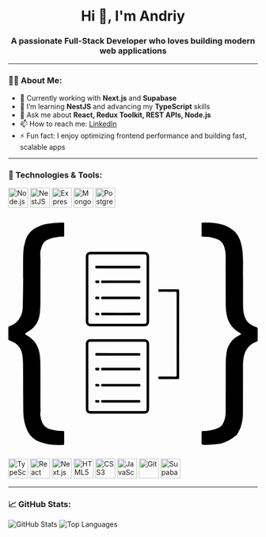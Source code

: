 <h1 align="center">Hi 👋, I'm Andriy</h1>
<h3 align="center">A passionate Full-Stack Developer who loves building modern web applications</h3>

---

### 👨‍💻 About Me:

- 🔭 Currently working with **Next.js** and **Supabase**
- 🌱 I’m learning **NestJS** and advancing my **TypeScript** skills
- 💬 Ask me about **React, Redux Toolkit, REST APIs, Node.js**
- 📫 How to reach me: [LinkedIn](https://www.linkedin.com/in/andrii-krainyk/)
- ⚡ Fun fact: I enjoy optimizing frontend performance and building fast, scalable apps

---

### 🚀 Technologies & Tools:

<p align="left">
  <img src="https://cdn.jsdelivr.net/gh/devicons/devicon/icons/nodejs/nodejs-original.svg" alt="Node.js" width="40" height="40"/>
  <img src="https://nestjs.com/img/logo-small.svg" alt="NestJS" width="40" height="40"/>
  <img src="https://cdn.jsdelivr.net/gh/devicons/devicon/icons/express/express-original.svg" alt="Express" width="40" height="40"/>
  <img src="https://cdn.jsdelivr.net/gh/devicons/devicon/icons/mongodb/mongodb-original.svg" alt="MongoDB" width="40" height="40"/>
  <img src="https://cdn.jsdelivr.net/gh/devicons/devicon/icons/postgresql/postgresql-original.svg" alt="PostgreSQL" width="40" height="40"/>
  <svg role="img" viewBox="0 0 24 24" xmlns="http://www.w3.org/2000/svg"><title>TypeORM</title><path d="M22.593 6.863c0 .9-.008 1.742.004 2.583.006.355.07.708.21 1.038.133.306.35.544.652.692.153.075.314.131.47.204a.134.13 0 0 1 .066.099q.008.58 0 1.16c0 .039-.052.097-.093.11a1.818 1.82 0 0 0-1.178 1.22c-.125.387-.137.785-.137 1.187q.002 2.24-.006 4.48c0 .466-.07.926-.225 1.363-.087.241-.226.463-.347.69-.016.031-.05.052-.08.073-.185.137-.365.287-.56.407-.169.103-.354.177-.535.255-.114.048-.236.082-.352.121q-.025.01-.05.014c-.23.028-.46.062-.689.083q-.418.033-.834.052c-.061.003-.123-.02-.183-.026-.104-.01-.13-.07-.128-.168a31.962 32 0 0 0 0-1.017c0-.104.027-.15.139-.141.117.007.24.012.354-.004q.332-.047.655-.125a2.996 3 0 0 0 .44-.153.94.94 0 0 0 .456-.409c.125-.208.185-.437.236-.676.057-.263.036-.52.04-.78.007-1.485 0-2.97.008-4.456q.003-.47.078-.935a2.148 2.15 0 0 1 1.09-1.585l.25-.143c.061-.037.054-.107-.016-.144a2.797 2.8 0 0 1-.815-.646 2.097 2.1 0 0 1-.39-.711c-.18-.551-.205-1.12-.202-1.694.002-1.446-.01-2.892 0-4.337a2.996 3 0 0 0-.072-.666c-.08-.37-.24-.712-.59-.909a2.298 2.3 0 0 0-.467-.177 2.996 3 0 0 0-.503-.11 3.995 4 0 0 0-.54-.025c-.113.001-.153-.03-.15-.147.006-.364.003-.728.001-1.092 0-.089.03-.122.117-.119.196.005.39-.007.584.004.272.016.545.035.815.073a3.096 3.1 0 0 1 1.598.714c.252.215.408.479.534.772.15.346.226.71.275 1.082.13.99.03 1.986.072 2.918ZM1.421 6.715c0-.581-.006-1.163.002-1.745.006-.382.009-.77.049-1.149.027-.263.11-.52.18-.778a1.798 1.8 0 0 1 .366-.723 2.466 2.4 0 0 1 .508-.449c.194-.127.416-.208.629-.305.17-.076.348-.108.53-.141A8.29 8.3 0 0 1 5.258 1.3c.09 0 .122.027.12.117q-.004.558 0 1.118c0 .091-.028.126-.123.122a1.598 1.6 0 0 0-.321.003 7.99 8 0 0 0-.704.127c-.15.035-.291.094-.434.148a.94.94 0 0 0-.46.406c-.123.208-.183.44-.238.68-.067.3.008.588.002.882-.02 1.329-.006 2.658-.01 3.99a9.988 10 0 0 1-.051 1.098c-.08.724-.385 1.328-1.024 1.727q-.173.103-.345.209c-.023.014-.051.049-.047.068a.14.14 0 0 0 .058.084 2.897 2.9 0 0 1 .843.678c.19.23.311.494.4.78.15.496.159 1.006.164 1.516.008 1.298.002 2.597.003 3.896 0 .144.015.288.013.431 0 .072-.025.143-.027.215q-.004.126.005.253c.003.052.02.104.029.156.043.301.137.583.336.817.131.153.303.252.494.321.201.072.41.1.616.149.246.058.485.044.73.054.065.003.09.03.09.093 0 .392.002.784-.005 1.176 0 .029-.053.081-.082.081-.252.005-.503.01-.754-.002a4.994 5 0 0 1-.678-.069c-.234-.044-.46-.122-.69-.186a2.148 2.15 0 0 1-.955-.572 1.898 1.9 0 0 1-.376-.54 4.195 4.2 0 0 1-.292-.87 4.994 5 0 0 1-.103-.964c-.015-1.423-.013-2.846-.023-4.268-.002-.322-.004-.645-.039-.964-.04-.36-.12-.712-.342-1.013a1.498 1.5 0 0 0-.624-.487c-.11-.048-.226-.083-.334-.137-.037-.02-.077-.075-.077-.115q-.006-.56-.003-1.118c0-.1.088-.118.155-.141.372-.13.676-.348.891-.684a2.048 2.05 0 0 0 .344-1.087c.022-.92.03-1.841.044-2.76h-.016Zm6.035.98v-3.11c0-.295.175-.472.472-.472h5.152c.296 0 .473.177.473.472v6.2c0 .32-.17.49-.488.49-1.708 0-3.412-.002-5.12.004-.287 0-.494-.197-.49-.493.006-1.03.002-2.06.002-3.091m.245.002v3.091c0 .208.035.242.24.242h5.119c.214 0 .246-.03.246-.244V4.603c0-.213-.033-.245-.244-.245H7.945c-.21 0-.242.033-.242.247zm-.245 8.39v-3.1c0-.298.173-.474.471-.474h5.152c.3 0 .473.177.473.48v6.184q0 .499-.496.499h-5.11c-.32 0-.488-.17-.488-.489zm.245.006v3.109c0 .189.039.228.227.228h5.142c.202 0 .236-.035.236-.239v-6.197c0-.197-.038-.234-.233-.234H7.941c-.205 0-.24.035-.24.243zm8.741-4.058q-.002 2.09.002 4.184c0 .11-.03.143-.14.142a96.883 97 0 0 0-1.752 0c-.104 0-.12-.04-.12-.13 0-.093.03-.12.12-.12.5.004 1 0 1.499.004.108 0 .148-.031.148-.145q-.003-3.934 0-7.868c0-.112-.036-.147-.147-.146-.5.005-.999 0-1.498.004-.1 0-.123-.034-.123-.128 0-.09.024-.122.119-.121q.888.005 1.776 0c.096 0 .117.033.117.122q-.002 2.101 0 4.202m-5.9-6.336q-1.024 0-2.047-.002c-.04 0-.109-.01-.113-.028-.012-.061-.004-.127 0-.191 0-.01.031-.02.052-.023q.04-.004.082-.002h4.046c.133 0 .194.088.137.208-.01.024-.066.036-.1.036q-.846.002-1.691.001zm.273 1.413c-.585 0-1.17-.004-1.758.003-.13 0-.118-.068-.123-.153-.007-.102.055-.097.123-.097h3.526c.068 0 .13-.004.123.097-.005.086.006.154-.123.153-.59-.008-1.178-.003-1.766-.003Zm.005 1.307c.59 0 1.178.002 1.767-.002.103 0 .118.041.12.13 0 .093-.03.12-.12.12a737.113 738 0 0 0-3.536 0c-.092 0-.121-.029-.12-.121 0-.09.02-.13.121-.13q.886.005 1.768.003m-.009 1.797c-.585 0-1.173-.002-1.759.002-.093 0-.12-.03-.12-.122 0-.093.023-.128.123-.126q1.764.006 3.528 0c.098 0 .123.03.123.125.002.1-.03.124-.127.123q-.884-.003-1.768-.002M8.564 8.664H8.53c-.16 0-.202-.034-.147-.187.045-.129.185-.035.28-.055.027-.004.087.033.092.06.03.172.017.181-.19.181Zm.003-1.799h.034c.166 0 .206.031.148.19-.047.13-.187.034-.284.052-.023.006-.08-.038-.084-.064-.024-.177-.02-.177.185-.177Zm.002 3.351h-.051q-.206.001-.138-.2c.006-.02.038-.04.06-.042.06-.006.118-.002.176-.002.133 0 .19.086.135.208-.006.018-.041.03-.066.034-.038.006-.078.002-.117.002Zm1.973 3.638q1.025.001 2.047-.002c.092 0 .12.027.12.12 0 .09-.017.13-.119.128a878.942 880 0 0 0-4.093 0c-.096 0-.126-.027-.126-.124s.03-.125.125-.125q1.025.004 2.046.003m.272 1.658c-.585 0-1.171-.004-1.758.003-.134 0-.113-.076-.119-.156-.007-.097.051-.094.12-.094h3.533c.075 0 .126.005.12.103-.007.081.006.15-.12.148-.592-.006-1.184-.002-1.776-.002Zm0 1.551q-.88-.002-1.758.002c-.1 0-.12-.037-.121-.129 0-.091.029-.12.12-.12q1.768.004 3.535 0c.09 0 .121.027.12.12 0 .089-.016.13-.12.128q-.887-.004-1.775-.002Zm.009 1.309q.883.002 1.767-.002c.096 0 .12.033.12.122-.002.086-.015.127-.116.126a742.107 743 0 0 0-3.545 0c-.092 0-.116-.033-.113-.118.001-.08.005-.131.11-.13q.889.004 1.778.002m-2.257-3.108h.025c.177 0 .2.013.157.185-.033.13-.161.042-.246.06-.043.008-.117.033-.127-.06-.02-.179-.016-.184.192-.184Zm-.003 1.554h.046c.14 0 .19.07.141.204-.006.019-.039.036-.062.038-.062.005-.124-.003-.187.003-.1.012-.132-.026-.133-.13-.003-.187.133-.087.195-.115m.002 1.798h-.051c-.135 0-.184-.067-.136-.202.006-.018.038-.038.062-.04.054-.006.11-.002.165-.002.145 0 .192.062.146.2-.006.02-.038.038-.06.042-.042.005-.085.001-.125.001Z"/></svg>
  <img src="https://cdn.jsdelivr.net/gh/devicons/devicon/icons/typescript/typescript-original.svg" alt="TypeScript" width="40" height="40"/>
  <img src="https://cdn.jsdelivr.net/gh/devicons/devicon/icons/react/react-original.svg" alt="React" width="40" height="40"/>
  <img src="https://cdn.jsdelivr.net/gh/devicons/devicon/icons/nextjs/nextjs-original.svg" alt="Next.js" width="40" height="40"/>
  <img src="https://cdn.jsdelivr.net/gh/devicons/devicon/icons/html5/html5-original.svg" alt="HTML5" width="40" height="40"/>
  <img src="https://cdn.jsdelivr.net/gh/devicons/devicon/icons/css3/css3-original.svg" alt="CSS3" width="40" height="40"/>
  <img src="https://cdn.jsdelivr.net/gh/devicons/devicon/icons/javascript/javascript-original.svg" alt="JavaScript" width="40" height="40"/>
  <img src="https://cdn.jsdelivr.net/gh/devicons/devicon/icons/git/git-original.svg" alt="Git" width="40" height="40"/>
  <img src="https://raw.githubusercontent.com/supabase/supabase/master/web/static/supabase-logo-icon.svg" alt="Supabase" width="40" height="40"/>
</p>

---

### 📈 GitHub Stats:

<p align="left">
  <img src="https://github-readme-stats.vercel.app/api?username=andriy02k&show_icons=true&theme=radical" alt="GitHub Stats" />
  <img src="https://github-readme-stats.vercel.app/api/top-langs/?username=andriy02k&layout=compact&theme=radical" alt="Top Languages" />
</p>
